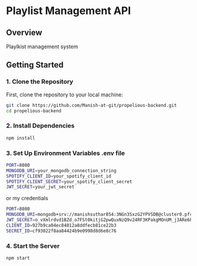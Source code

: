 # Playlist Management API

## Overview

Playlkist management system

## Getting Started

### 1. Clone the Repository

First, clone the repository to your local machine:

```bash
git clone https://github.com/Manish-at-git/propelious-backend.git
cd propelious-backend
```

### 2. Install Dependencies

```bash
npm install
```

### 3. Set Up Environment Variables .env file

```bash
PORT=8080
MONGODB_URI=your_mongodb_connection_string
SPOTIFY_CLIENT_ID=your_spotify_client_id
SPOTIFY_CLIENT_SECRET=your_spotify_client_secret
JWT_SECRET=your_jwt_secret
```
or my credentials

```bash
PORT=8080
MONGODB_URI=mongodb+srv://manishsuthar854:3NGn3SxzG2YPVSDB@cluster0.pfcqfv6.mongodb.net/propelius
JWT_SECRET=o_vXmlrdvd1BZd_o7FSt0kitjG2pwQuxNzQ9v24RF3KPakgMOnUM_j3ARe6P7UHlmKLqAdRtuTT-tCfWtnKXSA
CLIENT_ID=927b9ca04ec84012a8ddfecb81ce22b3
SECRET_ID=cf93022f8aa84424b9e0998d8d6e8c76
```

### 4.  Start the Server

```bash
npm start
```